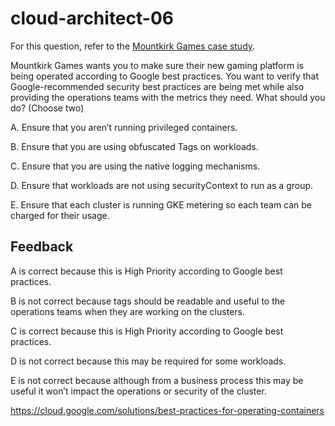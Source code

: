 # cloud-architect-06

For this question, refer to the [Mountkirk Games case study](https://services.google.com/fh/files/blogs/master_case_study_mountkirk_games.pdf).

Mountkirk Games wants you to make sure their new gaming platform is being operated according to Google best practices. You want to verify that Google-recommended security best practices are being met while also providing the operations teams with the metrics they need. What should you do? (Choose two)

A. Ensure that you aren’t running privileged containers.

B. Ensure that you are using obfuscated Tags on workloads.

C. Ensure that you are using the native logging mechanisms.

D. Ensure that workloads are not using securityContext to run as a group.

E. Ensure that each cluster is running GKE metering so each team can be charged for their usage.

## Feedback

A is correct because this is High Priority according to Google best practices.

B is not correct because tags should be readable and useful to the operations teams when they are working on the clusters.

C is correct because this is High Priority according to Google best practices.

D is not correct because this may be required for some workloads.

E is not correct because although from a business process this may be useful it won’t impact the operations or security of the cluster.

https://cloud.google.com/solutions/best-practices-for-operating-containers